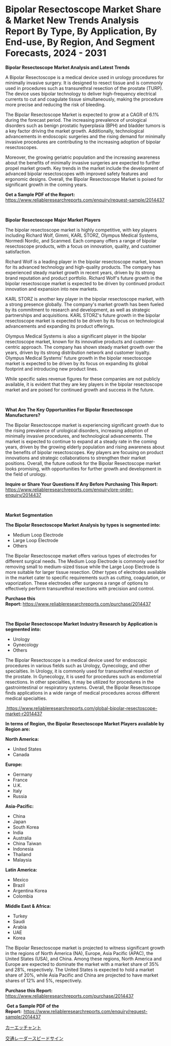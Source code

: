 <p><h1>Bipolar Resectoscope Market Share & Market New Trends Analysis Report By Type, By Application, By End-use, By Region, And Segment Forecasts, 2024 - 2031</h1></p><p><strong>Bipolar Resectoscope Market Analysis and Latest Trends</strong></p>
<p><p>A Bipolar Resectoscope is a medical device used in urology procedures for minimally invasive surgery. It is designed to resect tissue and is commonly used in procedures such as transurethral resection of the prostate (TURP). The device uses bipolar technology to deliver high-frequency electrical currents to cut and coagulate tissue simultaneously, making the procedure more precise and reducing the risk of bleeding.</p><p>The Bipolar Resectoscope Market is expected to grow at a CAGR of 6.1% during the forecast period. The increasing prevalence of urological disorders such as benign prostatic hyperplasia (BPH) and bladder tumors is a key factor driving the market growth. Additionally, technological advancements in endoscopic surgeries and the rising demand for minimally invasive procedures are contributing to the increasing adoption of bipolar resectoscopes.</p><p>Moreover, the growing geriatric population and the increasing awareness about the benefits of minimally invasive surgeries are expected to further propel market growth. Key trends in the market include the development of advanced bipolar resectoscopes with improved safety features and ergonomic designs. Overall, the Bipolar Resectoscope Market is poised for significant growth in the coming years.</p></p>
<p><strong>Get a Sample PDF of the Report:&nbsp;</strong> <a href="https://www.reliableresearchreports.com/enquiry/request-sample/2014437">https://www.reliableresearchreports.com/enquiry/request-sample/2014437</a></p>
<p>&nbsp;</p>
<p><strong>Bipolar Resectoscope Major Market Players</strong></p>
<p><p>The bipolar resectoscope market is highly competitive, with key players including Richard Wolf, Gimmi, KARL STORZ, Olympus Medical Systems, Normedi Nordic, and Scanmed. Each company offers a range of bipolar resectoscope products, with a focus on innovation, quality, and customer satisfaction.</p><p>Richard Wolf is a leading player in the bipolar resectoscope market, known for its advanced technology and high-quality products. The company has experienced steady market growth in recent years, driven by its strong brand reputation and product portfolio. Richard Wolf's future growth in the bipolar resectoscope market is expected to be driven by continued product innovation and expansion into new markets.</p><p>KARL STORZ is another key player in the bipolar resectoscope market, with a strong presence globally. The company's market growth has been fueled by its commitment to research and development, as well as strategic partnerships and acquisitions. KARL STORZ's future growth in the bipolar resectoscope market is expected to be driven by its focus on technological advancements and expanding its product offerings.</p><p>Olympus Medical Systems is also a significant player in the bipolar resectoscope market, known for its innovative products and customer-centric approach. The company has shown steady market growth over the years, driven by its strong distribution network and customer loyalty. Olympus Medical Systems' future growth in the bipolar resectoscope market is expected to be driven by its focus on expanding its global footprint and introducing new product lines.</p><p>While specific sales revenue figures for these companies are not publicly available, it is evident that they are key players in the bipolar resectoscope market and are poised for continued growth and success in the future.</p></p>
<p>&nbsp;</p>
<p><strong>What Are The Key Opportunities For Bipolar Resectoscope Manufacturers?</strong></p>
<p><p>The Bipolar Resectoscope market is experiencing significant growth due to the rising prevalence of urological disorders, increasing adoption of minimally invasive procedures, and technological advancements. The market is expected to continue to expand at a steady rate in the coming years, driven by the growing elderly population and rising awareness about the benefits of bipolar resectoscopes. Key players are focusing on product innovations and strategic collaborations to strengthen their market positions. Overall, the future outlook for the Bipolar Resectoscope market looks promising, with opportunities for further growth and development in the field of urology.</p></p>
<p><strong>Inquire or Share Your Questions If Any Before Purchasing This Report:</strong> <a href="https://www.reliableresearchreports.com/enquiry/pre-order-enquiry/2014437">https://www.reliableresearchreports.com/enquiry/pre-order-enquiry/2014437</a></p>
<p>&nbsp;</p>
<p><strong>Market Segmentation</strong></p>
<p><strong>The Bipolar Resectoscope Market Analysis by types is segmented into:</strong></p>
<p><ul><li>Medium Loop Electrode</li><li>Large Loop Electrode</li><li>Others</li></ul></p>
<p><p>The Bipolar Resectoscope market offers various types of electrodes for different surgical needs. The Medium Loop Electrode is commonly used for removing small to medium-sized tissue while the Large Loop Electrode is more suitable for larger tissue resection. Other types of electrodes available in the market cater to specific requirements such as cutting, coagulation, or vaporization. These electrodes offer surgeons a range of options to effectively perform transurethral resections with precision and control.</p></p>
<p><strong>Purchase this Report:&nbsp;</strong><a href="https://www.reliableresearchreports.com/purchase/2014437">https://www.reliableresearchreports.com/purchase/2014437</a></p>
<p>&nbsp;</p>
<p><strong>The Bipolar Resectoscope Market Industry Research by Application is segmented into:</strong></p>
<p><ul><li>Urology</li><li>Gynecology</li><li>Others</li></ul></p>
<p><p>The Bipolar Resectoscope is a medical device used for endoscopic procedures in various fields such as Urology, Gynecology, and other specialties. In Urology, it is commonly used for transurethral resection of the prostate. In Gynecology, it is used for procedures such as endometrial resections. In other specialties, it may be utilized for procedures in the gastrointestinal or respiratory systems. Overall, the Bipolar Resectoscope finds applications in a wide range of medical procedures across different medical specialties.</p></p>
<p><a href="https://www.reliableresearchreports.com/global-bipolar-resectoscope-market-r2014437">&nbsp;https://www.reliableresearchreports.com/global-bipolar-resectoscope-market-r2014437</a></p>
<p><strong>In terms of Region, the Bipolar Resectoscope Market Players available by Region are:</strong></p>
<p>
    <p> <strong> North America: </strong>
        <ul>
            <li>United States</li>
            <li>Canada</li>
        </ul>
        </p> 
    <p> <strong> Europe: </strong>
        <ul>
            <li>Germany</li>
            <li>France</li>
            <li>U.K.</li>
            <li>Italy</li>
            <li>Russia</li>
        </ul>
        </p> 
    <p> <strong> Asia-Pacific: </strong>
        <ul>
            <li>China</li>
            <li>Japan</li>
            <li>South Korea</li>
            <li>India</li>
            <li>Australia</li>
            <li>China Taiwan</li>
            <li>Indonesia</li>
            <li>Thailand</li>
            <li>Malaysia</li>
        </ul>
        </p> 
    <p> <strong> Latin America: </strong>
        <ul>
            <li>Mexico</li>
            <li>Brazil</li>
            <li>Argentina Korea</li>
            <li>Colombia</li>
        </ul>
        </p> 
    <p> <strong> Middle East & Africa: </strong>
        <ul>
            <li>Turkey</li>
            <li>Saudi</li>
            <li>Arabia</li>
            <li>UAE</li>
            <li>Korea</li>
        </ul>
    </p>
    </p>
<p><p>The Bipolar Resectoscope market is projected to witness significant growth in the regions of North America (NA), Europe, Asia Pacific (APAC), the United States (USA), and China. Among these regions, North America and Europe are expected to dominate the market with a market share of 35% and 28%, respectively. The United States is expected to hold a market share of 20%, while Asia Pacific and China are projected to have market shares of 12% and 5%, respectively.</p></p>
<p><strong>Purchase this Report: </strong><a href="https://www.reliableresearchreports.com/purchase/2014437">https://www.reliableresearchreports.com/purchase/2014437</a></p>
<p>&nbsp;<strong>Get a Sample PDF of the Report:&nbsp;&nbsp;</strong><a href="https://www.reliableresearchreports.com/enquiry/request-sample/2014437">https://www.reliableresearchreports.com/enquiry/request-sample/2014437</a></p>
<p><strong></strong></p>
<p><p><a href="https://github.com/tanyaali3/Market-Research-Report-List-1/blob/main/231673250659.md">カーエッチャント</a></p><p><a href="https://github.com/DwightHuels1/Market-Research-Report-List-1/blob/main/116273750660.md">交通レーダースピードサイン</a></p></p>